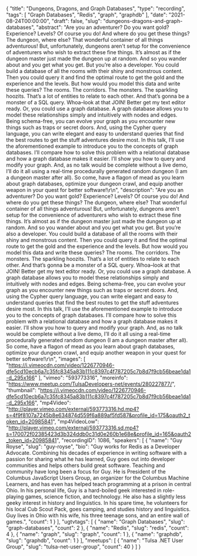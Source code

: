 {
  "title": "Dungeons, Dragons, and Graph Databases",
  "type": "recording",
  "tags": [
    "Graph Databases",
    "Redis",
    "graph",
    "graphdb"
  ],
  "date": "2021-08-24T00:00:00",
  "draft": false,
  "slug": "dungeons-dragons-and-graph-databases",
  "abstract": "Are you an adventurer? Do you want gold? Experience? Levels? Of course you do! And where do you get these things? The dungeon, where else? That wonderful container of all things adventurous! But, unfortunately, dungeons aren't setup for the convenience of adventurers who wish to extract these fine things. It’s almost as if the dungeon master just made the dungeon up at random. And so you wander about and you get what you get. But you’re also a developer. You could build a database of all the rooms with their shiny and monstrous content. Then you could query it and find the optimal route to get the gold and the experience and the levels. But how would you model this data and write these queries? The rooms. The corridors. The monsters. The sparkling hoozits. That’s a lot of entities to relate to each other. And that’s gonna be a monster of a SQL query. Whoa–look at that JOIN! Better get my text editor ready. Or, you could use a graph database. A graph database allows you to model these relationships simply and intuitively with nodes and edges. Being schema-free, you can evolve your graph as you encounter new things such as traps or secret doors. And, using the Cypher query language, you can write elegant and easy to understand queries that find the best routes to get the stuff adventures desire most. In this talk, I’ll use the aforementioned example to introduce you to the concepts of graph databases. I’ll compare how to solve this problem with a relational database and how a graph database makes it easier. I’ll show you how to query and modify your graph. And, as no talk would be complete without a live demo, I’ll do it all using a real-time procedurally generated random dungeon (I am a dungeon master after all). So come, have a flagon of mead as you learn about graph databases, optimize your dungeon crawl, and equip another weapon in your quest for better software!\r\n",
  "description": "Are you an adventurer? Do you want gold? Experience? Levels? Of course you do! And where do you get these things? The dungeon, where else? That wonderful container of all things adventurous! But, unfortunately, dungeons aren't setup for the convenience of adventurers who wish to extract these fine things. It’s almost as if the dungeon master just made the dungeon up at random. And so you wander about and you get what you get. But you’re also a developer. You could build a database of all the rooms with their shiny and monstrous content. Then you could query it and find the optimal route to get the gold and the experience and the levels. But how would you model this data and write these queries? The rooms. The corridors. The monsters. The sparkling hoozits. That’s a lot of entities to relate to each other. And that’s gonna be a monster of a SQL query. Whoa–look at that JOIN! Better get my text editor ready. Or, you could use a graph database. A graph database allows you to model these relationships simply and intuitively with nodes and edges. Being schema-free, you can evolve your graph as you encounter new things such as traps or secret doors. And, using the Cypher query language, you can write elegant and easy to understand queries that find the best routes to get the stuff adventures desire most. In this talk, I’ll use the aforementioned example to introduce you to the concepts of graph databases. I’ll compare how to solve this problem with a relational database and how a graph database makes it easier. I’ll show you how to query and modify your graph. And, as no talk would be complete without a live demo, I’ll do it all using a real-time procedurally generated random dungeon (I am a dungeon master after all). So come, have a flagon of mead as you learn about graph databases, optimize your dungeon crawl, and equip another weapon in your quest for better software!\r\n",
  "images": [
    "https://i.vimeocdn.com/video/1226770946-dfe5cd10ecb6a7c35fc8345a83b111c8397c4f787205c7b8d7f9cb56beae1da1-d_295x166"
  ],
  "vimeo": "593773316",
  "moreinfo": "https://www.meetup.com/TulsaDevelopers-net/events/280227877/",
  "thumbnail": "https://i.vimeocdn.com/video/1226770946-dfe5cd10ecb6a7c35fc8345a83b111c8397c4f787205c7b8d7f9cb56beae1da1-d_295x166",
  "mp4Video": "http://player.vimeo.com/external/593773316.hd.mp4?s=4f9f8107a7245b8e634874d559f6a889af5fd587&profile_id=175&oauth2_token_id=20985841",
  "mp4VideoLow": "http://player.vimeo.com/external/593773316.sd.mp4?s=170072f02385423d3b324ddb0c31d0e260b1e68e&profile_id=165&oauth2_token_id=20985841",
  "recordingID": 1086,
  "speakers": [
    {
      "name": "Guy Royse",
      "slug": "guy-royse",
      "bio": "Guy works for Redis as a Developer Advocate. Combining his decades of experience in writing software with a passion for sharing what he has learned, Guy goes out into developer communities and helps others build great software. Teaching and community have long been a focus for Guy. He is President of the Columbus JavaScript Users Group, an organizer for the Columbus Machine Learners, and has even has helped teach programming at a prison in central Ohio. In his personal life, Guy is a hard-boiled geek interested in role-playing games, science fiction, and technology. He also has a slightly less geeky interest in history and linguistics. In his spare time, he volunteers for his local Cub Scout Pack, goes camping, and studies history and linguistics. Guy lives in Ohio with his wife, his three teenage sons, and an entire wall of games.",
      "count": 1
    }
  ],
  "ugtvtags": [
    {
      "name": "Graph Databases",
      "slug": "graph-databases",
      "count": 2
    },
    {
      "name": "Redis",
      "slug": "redis",
      "count": 4
    },
    {
      "name": "graph",
      "slug": "graph",
      "count": 1
    },
    {
      "name": "graphdb",
      "slug": "graphdb",
      "count": 1
    }
  ],
  "meetups": [
    {
      "name": "Tulsa .NET User Group",
      "slug": "tulsa-net-user-group",
      "count": 40
    }
  ]
}